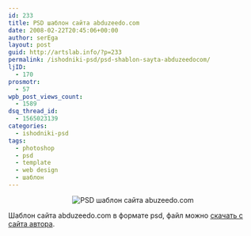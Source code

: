 ```yaml
---
id: 233
title: PSD шаблон сайта abduzeedo.com
date: 2008-02-22T20:45:06+00:00
author: serEga
layout: post
guid: http://artslab.info/?p=233
permalink: /ishodniki-psd/psd-shablon-sayta-abduzeedocom/
ljID:
  - 170
prosmotr:
  - 57
wpb_post_views_count:
  - 1589
dsq_thread_id:
  - 1565023139
categories:
  - ishodniki-psd
tags:
  - photoshop
  - psd
  - template
  - web design
  - шаблон
---
```

<p style="text-align: center">
  <img src="http://artslab.info/wp-content/uploads/abuzeedo_psd_template.jpg" alt="PSD шаблон сайта abuzeedo.com" />
</p>

Шаблон сайта abduzeedo.com в формате psd, файл можно [скачать с сайта автора](http://abduzeedo.com/abduzeedo-psd-theme).